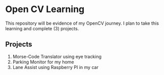# Open CV Learning
This repository will be evidence of my OpenCV journey. I plan to take this learning and complete (3) projects.

## Projects
1. Morse-Code Translator using eye tracking
2. Parking Monitor for my home
3. Lane Assist using Raspberry PI in my car